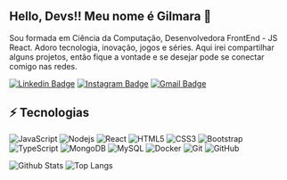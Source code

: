## Hello, Devs!! Meu nome é Gilmara 👋 



Sou formada em Ciência da Computação, Desenvolvedora FrontEnd - JS React. 
Adoro tecnologia, inovação, jogos e séries.
Aqui irei compartilhar alguns projetos, então fique a vontade e se desejar pode se  conectar comigo nas redes.

[![Linkedin Badge](https://img.shields.io/badge/-GilmaraLopes-blue?style=flat-square&logo=Linkedin&logoColor=white&link=https://www.linkedin.com/in/gilmarasoareslopes//)](https://www.linkedin.com/in/gilmarasoareslopes/)
[![Instagram Badge](https://img.shields.io/badge/-gilmaralopesfotografia-purple?style=flat-square&logo=instagram&logoColor=white&link=https://instagram.com/gilmaralopesfotografia/)](https://instagram.com/gilmaralopesfotografia)
[![Gmail Badge](https://img.shields.io/badge/-gilmaralopes2006@gmail.com-c14438?style=flat-square&logo=Gmail&logoColor=white&link=mailto:gilmaralopes2006@gmail.com)](mailto:gilmaralopes2006@gmail.com)

## ⚡ Tecnologias

![JavaScript](https://img.shields.io/badge/-JavaScript-black?style=flat-square&logo=javascript)
![Nodejs](https://img.shields.io/badge/-Nodejs-black?style=flat-square&logo=Node.js)
![React](https://img.shields.io/badge/-React-black?style=flat-square&logo=react)
![HTML5](https://img.shields.io/badge/-HTML5-E34F26?style=flat-square&logo=html5&logoColor=white)
![CSS3](https://img.shields.io/badge/-CSS3-1572B6?style=flat-square&logo=css3)
![Bootstrap](https://img.shields.io/badge/-Bootstrap-563D7C?style=flat-square&logo=bootstrap)
![TypeScript](https://img.shields.io/badge/-TypeScript-007ACC?style=flat-square&logo=typescript)
![MongoDB](https://img.shields.io/badge/-MongoDB-black?style=flat-square&logo=mongodb)
![MySQL](https://img.shields.io/badge/-MySQL-black?style=flat-square&logo=mysql)
![Docker](https://img.shields.io/badge/-Docker-black?style=flat-square&logo=docker)
![Git](https://img.shields.io/badge/-Git-black?style=flat-square&logo=git)
![GitHub](https://img.shields.io/badge/-GitHub-181717?style=flat-square&logo=github)

![Github Stats](https://github-readme-stats.vercel.app/api?username=gilmaralopes&count_private=true&show_icons=true&include_all_commits=true)
![Top Langs](https://github-readme-stats.vercel.app/api/top-langs/?username=gilmaralopes&hide=TeX&layout=compact)

